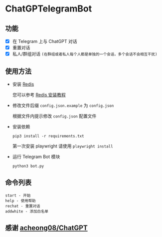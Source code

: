 # ChatGPTelegramBot


## 功能

- [x] 在 Telegram 上与 ChatGPT 对话
- [x] 重置对话
- [x] 私人/群组对话 `(在群组或者私人每个人都是单独的一个会话，多个会话不会相互干扰)`

## 使用方法

- 安装 [Redis](https://redis.io/)

  您可以参考 [Redis 安装教程](https://www.google.com/search?q=Redis%E5%AE%89%E8%A3%85%E6%95%99%E7%A8%8B)

- 修改文件后缀 `config.json.example` 为 `config.json`

  根据文件内提示修改 `config.json` 配置文件

- 安装依赖
  ```
  pip3 install -r requirements.txt
  ```
  
  第一次安装 playwright 请使用 `playwright install`

- 运行 Telegram Bot 模块
  
  ```
  python3 bot.py
  ```

## 命令列表

```
start - 开始
help - 使用帮助
rechat - 重置对话
addwhite - 添加白名单
```

## 感谢 [acheong08/ChatGPT](https://github.com/acheong08/ChatGPT)
